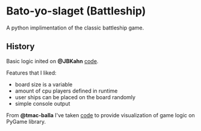 Bato-yo-slaget (Battleship)
==========

A python implimentation of the classic battleship game.

## History

Basic logic inited on **@JBKahn** [code](https://github.com/JBKahn/Battleship).

Features that I liked:

- board size is a variable
- amount of cpu players defined in runtime
- user ships can be placed on the board randomly
- simple console output

From **@tmac-balla** I've taken [code](https://github.com/tmac-balla/battleship-game) to provide visualization of game logic on PyGame library.
